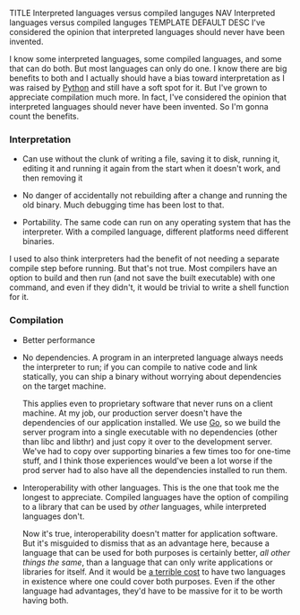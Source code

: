 TITLE Interpreted languages versus compiled languges
NAV Interpreted languages versus compiled languges
TEMPLATE DEFAULT
DESC I've considered the opinion that interpreted languages should never have been invented.

I know some interpreted languages, some compiled languages, and some that can do both. But most languages can only do one. I know there are big benefits to both and I actually should have a bias toward interpretation as I was raised by [Python](https://yujiri.xyz/software/python) and still have a soft spot for it. But I've grown to appreciate compilation much more. In fact, I've considered the opinion that interpreted languages should never have been invented. So I'm gonna count the benefits.

### Interpretation

* Can use without the clunk of writing a file, saving it to disk, running it, editing it and running it again from the start when it doesn't work, and then removing it

* No danger of accidentally not rebuilding after a change and running the old binary. Much debugging time has been lost to that.

* Portability. The same code can run on any operating system that has the interpreter. With a compiled language, different platforms need different binaries.

I used to also think interpreters had the benefit of not needing a separate compile step before running. But that's not true. Most compilers have an option to build and then run (and not save the built executable) with one command, and even if they didn't, it would be trivial to write a shell function for it.

### Compilation

* Better performance

* No dependencies. A program in an interpreted language always needs the interpreter to run; if you can compile to native code and link statically, you can ship a binary without worrying about dependencies on the target machine.

	This applies even to proprietary software that never runs on a client machine. At my job, our production server doesn't have the dependencies of our application installed. We use [Go](https://yujiri.xyz/software/go), so we build the server program into a single executable with no dependencies (other than libc and libthr) and just copy it over to the development server. We've had to copy over supporting binaries a few times too for one-time stuff, and I think those experiences would've been a lot worse if the prod server had to also have all the dependencies installed to run them.

* Interoperability with other languages. This is the one that took me the longest to appreciate. Compiled languages have the option of compiling to a library that can be used by *other* languages, while interpreted languages don't.

	Now it's true, interoperability doesn't matter for application software. But it's misguided to dismiss that as an advantage here, because a language that can be used for both purposes is certainly better, *all other things the same*, than a language that can only write applications or libraries for itself. And it would be [a terrible cost](https://yujiri.xyz/software/kill_software) to have two languages in existence where one could cover both purposes. Even if the other language had advantages, they'd have to be massive for it to be worth having both.
